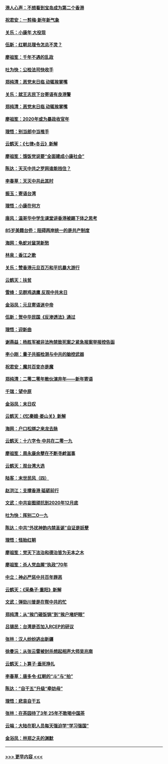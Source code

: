 #### [港人心声：不想看到宝岛成为第二个香港](../pages/nsc993/n11778817.md?t=01091744) 
#### [祝君安：一剪梅‧新年新气象](../pages/nsc993/n11776340.md?t=01091744) 
#### [关乐：小康年 大役现](../pages/nsc993/n11774213.md?t=01091744) 
#### [伍新：红朝总理令怎总不灵？](../pages/nsc993/n11770813.md?t=01091744) 
#### [廖祖笙：千年不遇的乱政](../pages/nsc993/n11770373.md?t=01091744) 
#### [吐为快：公检法司快收手](../pages/nsc993/n11770359.md?t=01091744) 
#### [郑纯清：恶党末日临 动辄挨掌嘴](../pages/nsc993/n11769912.md?t=01091744) 
#### [关乐：就王志民下台寄语有良港警](../pages/nsc993/n11769903.md?t=01091744) 
#### [郑纯清：恶党末日临 动辄挨掌嘴](../pages/nsc993/n11769356.md?t=01091744) 
#### [廖祖笙：2020年或为暴政收官年](../pages/nsc993/n11768216.md?t=01091744) 
#### [理悟：别当郎中当推手](../pages/nsc993/n11768243.md?t=01091744) 
#### [云鹤天：《七律▪冬云》新解](../pages/nsc993/n11768204.md?t=01091744) 
#### [廖祖笙：饿饭党说要“全面建成小康社会”](../pages/nsc993/n11767482.md?t=01091744) 
#### [陈达：天灭中共之罗网谁能挡住？](../pages/nsc993/n11767465.md?t=01091744) 
#### [李春草：天灭中共此其时](../pages/nsc993/n11767452.md?t=01091744) 
#### [振玉：寄语台湾](../pages/nsc993/n11767432.md?t=01091744) 
#### [理悟：小康在何方](../pages/nsc993/n11767394.md?t=01091744) 
#### [唐风：温哥华中学生课堂讲香港被踢下体之思考](../pages/nsc993/n11766848.md?t=01091744) 
#### [85岁美籍台侨：阻碍两岸统一的是共产制度](../pages/nsc993/n11765043.md?t=01091744) 
#### [海网：龟蛇对鼠哭新愁](../pages/nsc993/n11764895.md?t=01091744) 
#### [林泉：香江之歌](../pages/nsc993/n11764415.md?t=01091744) 
#### [关乐：赞香港元旦百万和平抗暴大游行](../pages/nsc993/n11764382.md?t=01091744) 
#### [云鹤天：扶贫](../pages/nsc993/n11764245.md?t=01091744) 
#### [雪绮：见群鸡退鹰  反观中共末日](../pages/nsc993/n11762112.md?t=01091744) 
#### [金浴凤：元旦寄语迷中帝](../pages/nsc993/n11761788.md?t=01091744) 
#### [伍新：贺中华民国《反渗透法》通过](../pages/nsc993/n11761994.md?t=01091744) 
#### [理悟：迎新曲](../pages/nsc993/n11761152.md?t=01091744) 
#### [谢燕益：杨胜军被非法拘禁致死案之紧急报案举报控告函](../pages/nsc993/n11756134.md?t=01091744) 
#### [李小刚：量子共振检测与中共的脑控武器](../pages/nsc993/n11754518.md?t=01091744) 
#### [祝君安：魔共百变亦是魔](../pages/nsc993/n11754469.md?t=01091744) 
#### [郑纯清：二零二零年散伙演弃年——新年寄语](../pages/nsc993/n11754195.md?t=01091744) 
#### [千瑞：望中原](../pages/nsc993/n11754159.md?t=01091744) 
#### [金浴凤：末日叹](../pages/nsc993/n11752359.md?t=01091744) 
#### [云鹤天：《忆秦娥‧娄山关》新解](../pages/nsc993/n11752348.md?t=01091744) 
#### [海网：户口松绑之来龙去脉](../pages/nsc993/n11752328.md?t=01091744) 
#### [云鹤天：十六字令‧中共在二零一九](../pages/nsc993/n11752305.md?t=01091744) 
#### [廖祖笙：周永康余孽在不断寻衅滋事](../pages/nsc993/n11751013.md?t=01091744) 
#### [云鹤天：观台湾大选](../pages/nsc993/n11751007.md?t=01091744) 
#### [陆客：末世民风（四）](../pages/nsc993/n11749203.md?t=01091744) 
#### [赵洪江：支撑香港 砥砺前行](../pages/nsc993/n11748482.md?t=01091744) 
#### [文武：中共妄图顽抗到2020年12月底](../pages/nsc993/n11748446.md?t=01091744) 
#### [吐为快：挥别二O一九](../pages/nsc993/n11748411.md?t=01091744) 
#### [陈达：中共“外扰神韵内禁圣诞”自证是妖孽](../pages/nsc993/n11748226.md?t=01091744) 
#### [理悟：怪胎红朝](../pages/nsc993/n11748206.md?t=01091744) 
#### [廖祖笙：党天下法治和德治皆为无本之木](../pages/nsc993/n11748135.md?t=01091744) 
#### [廖祖笙：杀人党血腥“执政”70年](../pages/nsc993/n11745144.md?t=01091744) 
#### [中立：神必严惩中共百年罪恶](../pages/nsc993/n11744970.md?t=01091744) 
#### [云鹤天：《采桑子‧重阳》新解](../pages/nsc993/n11744948.md?t=01091744) 
#### [文武：弹劾川普是在帮中共的忙](../pages/nsc993/n11744758.md?t=01091744) 
#### [郑纯清：从“挨门砸饭锅”到“挨户堵炉眼”](../pages/nsc993/n11744745.md?t=01091744) 
#### [吕锡民：台湾是否加入RCEP的研议](../pages/nsc993/n11744701.md?t=01091744) 
#### [张林：汉人纷纷逃出新疆](../pages/nsc993/n11743530.md?t=01091744) 
#### [徐曼沅：从张云雷被封杀想起相声大师吴兆南](../pages/nsc993/n11741816.md?t=01091744) 
#### [云鹤天：卜算子‧垂死挣扎](../pages/nsc993/n11739956.md?t=01091744) 
#### [李春草：唐多令‧红朝的“斗”与“拍”](../pages/nsc993/n11739830.md?t=01091744) 
#### [陈达：“自干五”升级“牵妨母”](../pages/nsc993/n11739724.md?t=01091744) 
#### [理悟：悲哀自干五](../pages/nsc993/n11739547.md?t=01091744) 
#### [张林：在茶园待了3年 25年不敢喝中国茶](../pages/nsc993/n11739240.md?t=01091744) 
#### [云端：大陆在职人员每天强迫学“学习强国”](../pages/nsc993/n11738735.md?t=01091744) 
#### [金浴凤：林郑之夫的渊默](../pages/nsc993/n11737735.md?t=01091744) 

----
#### [ >>> 更早内容 <<< ](../indexes/nsc993-earlier.md)
